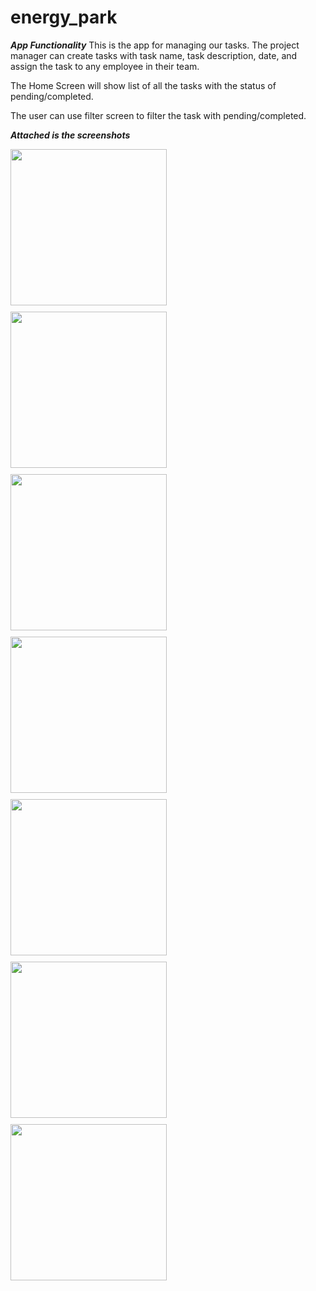 # energy_park

*****App Functionality*****
This is the app for managing our tasks. The project manager can create tasks with task name, task description, date, and assign the task to any employee in their team.

The Home Screen will show list of all the tasks with the status of pending/completed. 

The user can use filter screen to filter the task with pending/completed.

*******Attached is the screenshots*******

<div style="display: flex; flex-wrap: wrap; gap: 10px;">
    <img src="assets/screenshots/splash.png" width="250" />
    <img src="assets/screenshots/notask.png" width="250" />
    <img src="assets/screenshots/addtask.png" width="250" />
    <img src="assets/screenshots/adddata.png" width="250" />
    <img src="assets/screenshots/assign.png" width="250" />
    <img src="assets/screenshots/tasklistwithpending.png" width="250" />
    <img src="assets/screenshots/taskwithcompleted.png" width="250" />
</div>
